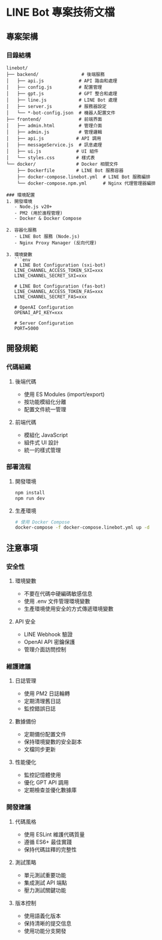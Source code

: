 # LINE Bot 專案技術文檔

## 專案架構

### 目錄結構
```
linebot/
├── backend/                # 後端服務
│   ├── api.js             # API 路由和處理
│   ├── config.js          # 配置管理
│   ├── gpt.js             # GPT 整合和處理
│   ├── line.js            # LINE Bot 處理
│   ├── server.js          # 服務器設定
│   └── *-bot-config.json  # 機器人配置文件
├── frontend/              # 前端界面
│   ├── admin.html         # 管理介面
│   ├── admin.js           # 管理邏輯
│   ├── api.js            # API 調用
│   ├── messageService.js  # 訊息處理
│   ├── ui.js             # UI 組件
│   └── styles.css        # 樣式表
└── docker/               # Docker 相關文件
    ├── Dockerfile        # LINE Bot 服務容器
    ├── docker-compose.linebot.yml  # LINE Bot 服務編排
    └── docker-compose.npm.yml      # Nginx 代理管理器編排

### 環境配置
1. 開發環境
   - Node.js v20+
   - PM2 (用於進程管理)
   - Docker & Docker Compose

2. 容器化服務
   - LINE Bot 服務 (Node.js)
   - Nginx Proxy Manager (反向代理)

3. 環境變數
   ```env
   # LINE Bot Configuration (sxi-bot)
   LINE_CHANNEL_ACCESS_TOKEN_SXI=xxx
   LINE_CHANNEL_SECRET_SXI=xxx

   # LINE Bot Configuration (fas-bot)
   LINE_CHANNEL_ACCESS_TOKEN_FAS=xxx
   LINE_CHANNEL_SECRET_FAS=xxx

   # OpenAI Configuration
   OPENAI_API_KEY=xxx

   # Server Configuration
   PORT=5000
   ```

## 開發規範

### 代碼組織
1. 後端代碼
   - 使用 ES Modules (import/export)
   - 按功能模組化分離
   - 配置文件統一管理

2. 前端代碼
   - 模組化 JavaScript
   - 組件式 UI 設計
   - 統一的樣式管理

### 部署流程
1. 開發環境
   ```bash
   npm install
   npm run dev
   ```

2. 生產環境
   ```bash
   # 使用 Docker Compose
   docker-compose -f docker-compose.linebot.yml up -d
   ```

## 注意事項

### 安全性
1. 環境變數
   - 不要在代碼中硬編碼敏感信息
   - 使用 .env 文件管理環境變數
   - 生產環境使用安全的方式傳遞環境變數

2. API 安全
   - LINE Webhook 驗證
   - OpenAI API 密鑰保護
   - 管理介面訪問控制

### 維護建議
1. 日誌管理
   - 使用 PM2 日誌輪轉
   - 定期清理舊日誌
   - 監控錯誤日誌

2. 數據備份
   - 定期備份配置文件
   - 保持環境變數的安全副本
   - 文檔同步更新

3. 性能優化
   - 監控記憶體使用
   - 優化 GPT API 調用
   - 定期檢查並優化數據庫

### 開發建議
1. 代碼風格
   - 使用 ESLint 維護代碼質量
   - 遵循 ES6+ 最佳實踐
   - 保持代碼註釋的完整性

2. 測試策略
   - 單元測試重要功能
   - 集成測試 API 端點
   - 壓力測試關鍵功能

3. 版本控制
   - 使用語義化版本
   - 保持清晰的提交信息
   - 使用功能分支開發
